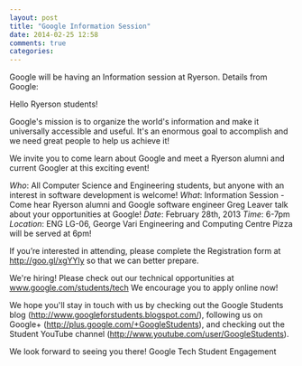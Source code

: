 ```yaml
---
layout: post
title: "Google Information Session"
date: 2014-02-25 12:58
comments: true
categories: 
---
```

Google will be having an Information session at Ryerson. Details from Google:

Hello Ryerson students!

Google's mission is to organize the world's information and make it universally accessible and useful. It's an enormous goal to accomplish and we need great people to help us achieve it!

We invite you to come learn about Google and meet a Ryerson alumni and current Googler at this exciting event!

*Who*: All Computer Science and Engineering students, but anyone with an interest in software development is welcome!
*What*: Information Session - Come hear Ryerson alumni and Google software engineer Greg Leaver talk about your opportunities at Google!
*Date*: February 28th, 2013
*Time*: 6-7pm
*Location*: ENG LG-06, George Vari Engineering and Computing Centre
Pizza will be served at 6pm!

If you’re interested in attending, please complete the Registration form at http://goo.gl/xgYYly so that we can better prepare.

We're hiring! Please check out our technical opportunities at www.google.com/students/tech We encourage you to apply online now!


We hope you'll stay in touch with us by checking out the Google Students blog (http://www.googleforstudents.blogspot.com/), following us on Google+ (http://plus.google.com/+GoogleStudents), and checking out the Student YouTube channel (http://www.youtube.com/user/GoogleStudents).


We look forward to seeing you there!
Google Tech Student Engagement
